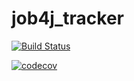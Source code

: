 # job4j_tracker
[![Build Status](https://travis-ci.org/AzatIdrisov/job4j_tracker.svg?branch=master)](https://travis-ci.org/AzatIdrisov/job4j_tracker)

[![codecov](https://codecov.io/gh/AzatIdrisov/job4j_tracker/branch/master/graph/badge.svg)](https://codecov.io/gh/AzatIdrisov/job4j_tracker)
